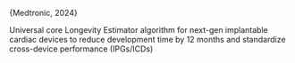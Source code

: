 {Medtronic, 2024}


Universal core Longevity Estimator algorithm for next-gen implantable cardiac devices to reduce development time by 12 months and standardize cross-device performance (IPGs/ICDs)